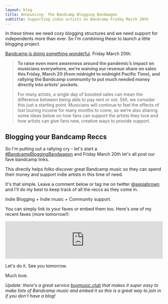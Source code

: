 ```yaml
---
layout: blog
title: Announcing- The Bandcamp Blogging Bandwagon
subtitle: Supporting indie artists on Bandcamp Friday March 20th
---
```


In these times we need cozy blogging structures and we need support for independents more than ever. So I'm combining these to launch a little blogging project.

[Bandcamp is doing something wonderful](https://daily.bandcamp.com/features/bandcamp-covid-19-fundraiser). Friday March 20th:

>**To raise even more awareness around the pandemic’s impact on musicians everywhere, we’re waiving our revenue share on sales this Friday, March 20 (from midnight to midnight Pacific Time), and rallying the Bandcamp community to put much needed money directly into artists’ pockets.**
>
>For many artists, a single day of boosted sales can mean the difference between being able to pay rent or not. Still, we consider this just a starting point. Musicians will continue to feel the effects of lost touring income for many months to come, so we’re also sharing some ideas below on how fans can support the artists they love and how artists can give fans new, creative ways to provide support.

## Blogging your Bandcamp Reccs

So I'm putting out a rallying cry - let's start a [#BandcampBloggingBandwagon](https://twitter.com/search?q=%23BandcampBloggingBandwagon&src=typed_query) and Friday March 20th let's all post our fave bandcamp links.

This directly helps folks discover great Bandcamp music so they can spend their money and support indie artists in this time of need.

It's that simple. Leave a comment below or tag me on twitter [@sepiabrown](https://twitter.com/sepiabrown) and I'll do my best to keep track of all the reccs as they come in.

Indie Blogging + Indie music + Community support.

You can simply link to your faves or embed them too. Here's one of my recent faves (more tomorrow!):

<iframe style="border: 0; width: 100%; height: 120px;" src="https://bandcamp.com/EmbeddedPlayer/album=1698366952/size=large/bgcol=ffffff/linkcol=0687f5/tracklist=false/artwork=small/transparent=true/" seamless><a href="http://magicalmysterymix.bandcamp.com/album/70s-japanese-jazz">70s Japanese Jazz by Dckne</a></iframe>

Let's do it. See you tomorrow.

Much love.

*Update: there's a great service [buymusic.club](https://buymusic.club/) that makes it super easy to make lists of Bandcamp music and embed it so this is a great way to join in if you don't have a blog!*